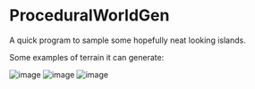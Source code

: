# ProceduralWorldGen
A quick program to sample some hopefully neat looking islands.


Some examples of terrain it can generate:

![image](https://user-images.githubusercontent.com/67549707/178120790-43ac18e6-2fab-4d6d-ae62-0d114ccc9d84.png)
![image](https://user-images.githubusercontent.com/67549707/178120805-21d14e72-9db0-4ff8-bcbb-789292ebea1f.png)
![image](https://user-images.githubusercontent.com/67549707/178120817-d3f8c2a1-6f55-4bd1-a97a-47a3885bb72c.png)

